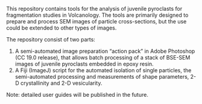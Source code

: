 This repository contains tools for the analysis of juvenile pyroclasts for fragmentation studies in Volcanology. The tools are primarily designed to prepare and process SEM images of particle cross-sections, but the use could be extended to other types of images.

The repository consist of two parts:

1) A semi-automated image preparation “action pack” in Adobe Photoshop (CC 19.0 release), that allows batch processing of a stack of BSE-SEM images of juvenile pyroclasts embedded in epoxy resin.
2) A Fiji (ImageJ) script for the automated isolation of single particles, the semi-automated processing and measurements of shape parameters, 2-D crystallinity and 2-D vesicularity.

Note: detailed user guides will be published in the future.
